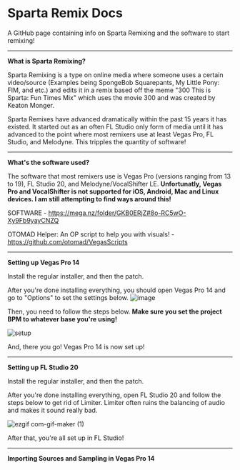 # Sparta Remix Docs
A GitHub page containing info on Sparta Remixing and the software to start remixing!

---

**What is Sparta Remixing?**

Sparta Remixing is a type on online media where someone uses a certain video/source (Examples being SpongeBob Squarepants, My Little Pony: FIM, and etc.) and edits it in a remix based off the meme "300 This is Sparta: Fun Times Mix" which uses the movie 300 and was created by Keaton Monger.

Sparta Remixes have advanced dramatically within the past 15 years it has existed. It started out as an often FL Studio only form of media until it has advanced to the point where most remixers use at least Vegas Pro, FL Studio, and Melodyne. This tripples the quantity of software!

---

**What's the software used?**

The software that most remixers use is Vegas Pro (versions ranging from 13 to 19), FL Studio 20, and Melodyne/VocalShifter LE. **Unfortunatly, Vegas Pro and VocalShifter is not supported for iOS, Android, Mac and Linux devices. I am still attempting to find ways around this!**

SOFTWARE - https://mega.nz/folder/GKB0ERjZ#8o-RC5wO-Xy9Fb9yayCNZQ

OTOMAD Helper: An OP script to help you with visuals! - https://github.com/otomad/VegasScripts

---

**Setting up Vegas Pro 14**

Install the regular installer, and then the patch.

After you're done installing everything, you should open Vegas Pro 14 and go to "Options" to set the settings below. 
![image](https://user-images.githubusercontent.com/107021526/182570487-2d465669-d2f0-4f1e-a718-6358cc215397.png)

Then, you need to follow the steps below. **Make sure you set the project BPM to whatever base you're using!**

![setup](https://user-images.githubusercontent.com/107021526/182555382-9d03d70b-c8be-4beb-9813-66f9b42b315b.gif)

And, there you go! Vegas Pro 14 is now set up!

---

**Setting up FL Studio 20**

Install the regular installer, and then the patch.

After you're done installing everything, open FL Studio 20 and follow the steps below to get rid of Limiter. Limiter often ruins the balancing of audio and makes it sound really bad.


![ezgif com-gif-maker (1)](https://user-images.githubusercontent.com/107021526/182764441-f7dadf73-c7bf-400b-9bc7-a3965196f0c3.gif)

After that, you're all set up in FL Studio!

---

**Importing Sources and Sampling in Vegas Pro 14**
